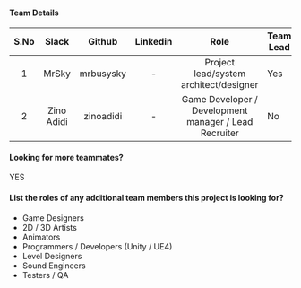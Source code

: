 #### Team Details
| S.No | Slack |   Github  | Linkedin |            Role            | Team Lead |                         Account Number                         |
|:----:|:-----:|:---------:|:--------:|:--------------------------:|-----------|:--------------------------------------------------------------:|
|  1  | MrSky | mrbusysky | - | Project lead/system architect/designer | Yes |fe06754d2dbf23509e975809e9023b620509c1e6618472f16c9659f59e940337|
|  2  | Zino Adidi | zinoadidi | - | Game Developer / Development manager / Lead Recruiter | No |e6877a1a3f9bfbe313c7d2022675c6cf409fcf4eb425793acec4f2d69cb86fcb|

#### Looking for more teammates?
YES

#### List the roles of any additional team members this project is looking for?
- Game Designers
- 2D / 3D Artists
- Animators
- Programmers / Developers (Unity / UE4)
- Level Designers
- Sound Engineers
- Testers / QA
